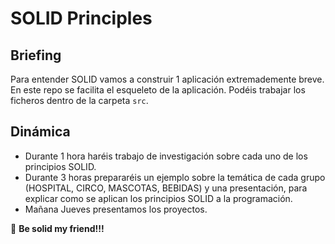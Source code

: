 # SOLID Principles

## Briefing

Para entender SOLID vamos a construir 1 aplicación extremademente breve. En este repo se facilita el esqueleto de la aplicación. Podéis trabajar los ficheros dentro de la carpeta `src`.

## Dinámica

- Durante 1 hora haréis trabajo de investigación sobre cada uno de los principios SOLID.
- Durante 3 horas prepararéis un ejemplo sobre la temática de cada grupo (HOSPITAL, CIRCO, MASCOTAS, BEBIDAS) y una presentación, para explicar como se aplican los principios SOLID a la programación.
- Mañana Jueves presentamos los proyectos.

:muscle: **Be solid my friend!!!**